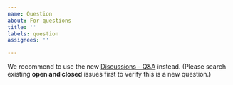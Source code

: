 ```yaml
---
name: Question
about: For questions
title: ''
labels: question
assignees: ''

---
```


We recommend to use the new [Discussions - Q&A](https://github.com/advancedfx/advancedfx/discussions?discussions_q=category%3AQ%26A) instead.
(Please search existing **open and closed** issues first to verify this is a new question.)
